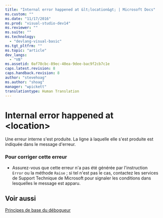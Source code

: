 ```yaml
---
title: "Internal error happened at &lt;location&gt; | Microsoft Docs"
ms.custom: ""
ms.date: "11/17/2016"
ms.prod: "visual-studio-dev14"
ms.reviewer: ""
ms.suite: ""
ms.technology: 
  - "devlang-visual-basic"
ms.tgt_pltfrm: ""
ms.topic: "article"
dev_langs: 
  - "VB"
ms.assetid: 0af78cbc-89ec-40ea-9dee-bac9f2cb7c1e
caps.latest.revision: 8
caps.handback.revision: 8
author: "stevehoag"
ms.author: "shoag"
manager: "wpickett"
translationtype: Human Translation
---
```

# Internal error happened at &lt;location&gt;
Une erreur interne s'est produite.  La ligne à laquelle elle s'est produite est indiquée dans le message d'erreur.  
  
### Pour corriger cette erreur  
  
-   Assurez\-vous que cette erreur n'a pas été générée par l'instruction `Error` ou la méthode `Raise` ; si tel n'est pas le cas, contactez les services de Support Technique de Microsoft pour signaler les conditions dans lesquelles le message est apparu.  
  
## Voir aussi  
 [Principes de base du débogueur](/visual-studio/debugger/debugger-basics)